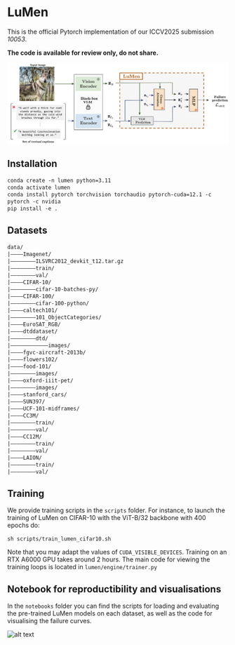 # LuMen
This is the official Pytorch implementation of our ICCV2025 submission *10053*. 

**The code is available for review only, do not share.**

![alt text](visu/figure_model.png)


## Installation
```
conda create -n lumen python=3.11
conda activate lumen
conda install pytorch torchvision torchaudio pytorch-cuda=12.1 -c pytorch -c nvidia
pip install -e .
```
## Datasets 

```
data/
|––––Imagenet/
|––––––––ILSVRC2012_devkit_t12.tar.gz
|––––––––train/
|––––––––val/
|––––CIFAR-10/
|––––––––cifar-10-batches-py/
|––––CIFAR-100/
|––––––––cifar-100-python/
|––––caltech101/
|––––––––101_ObjectCategories/
|––––EuroSAT_RGB/
|––––dtddataset/
|––––––––dtd/
|––––––––––––images/
|––––fgvc-aircraft-2013b/
|––––flowers102/
|––––food-101/
|––––––––images/
|––––oxford-iiit-pet/
|––––––––images/
|––––stanford_cars/
|––––SUN397/
|––––UCF-101-midframes/
|––––CC3M/
|––––––––train/
|––––––––val/
|––––CC12M/
|––––––––train/
|––––––––val/
|––––LAION/
|––––––––train/
|––––––––val/
```

## Training 
We provide training scripts in the `scripts` folder. For instance, to launch the training of LuMen on CIFAR-10 with the ViT-B/32 backbone with 400 epochs do:
```
sh scripts/train_lumen_cifar10.sh
```
Note that you may adapt the values of `CUDA_VISIBLE_DEVICES`. Training on an RTX A6000 GPU takes around 2 hours.
The main code for viewing the training loops is located in `lumen/engine/trainer.py`

## Notebook for reproductibility and visualisations
In the `notebooks` folder you can find the scripts for loading and evaluating the pre-trained LuMen models on each dataset, as well as the code for visualising the failure curves. 

![alt text](visu/quali_failure1.png)
